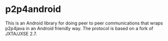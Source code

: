 p2p4android
===========

This is an Android library for doing peer to peer communications that wraps p2p4java in an Android friendly way.  The protocol is based on a fork of JXTA/JXSE 2.7.

